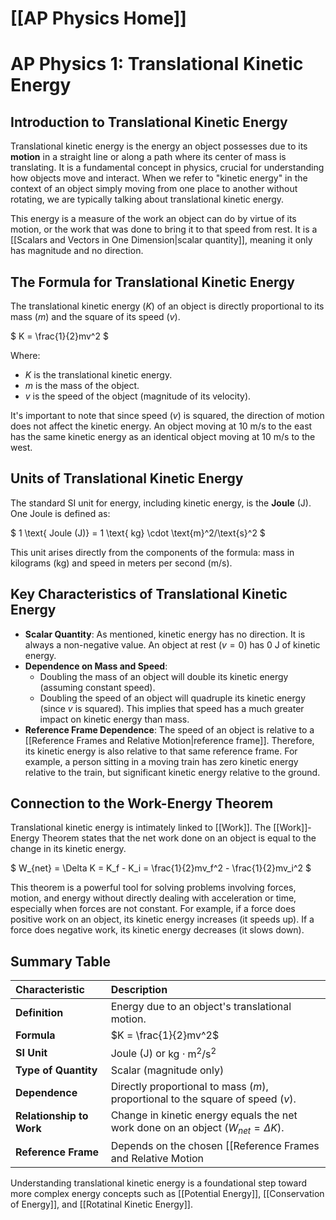 # [[AP Physics Home]]
# AP Physics 1: Translational Kinetic Energy

## Introduction to Translational Kinetic Energy

Translational kinetic energy is the energy an object possesses due to its **motion** in a straight line or along a path where its center of mass is translating. It is a fundamental concept in physics, crucial for understanding how objects move and interact. When we refer to "kinetic energy" in the context of an object simply moving from one place to another without rotating, we are typically talking about translational kinetic energy.

This energy is a measure of the work an object can do by virtue of its motion, or the work that was done to bring it to that speed from rest. It is a [[Scalars and Vectors in One Dimension|scalar quantity]], meaning it only has magnitude and no direction.

## The Formula for Translational Kinetic Energy

The translational kinetic energy ($K$) of an object is directly proportional to its mass ($m$) and the square of its speed ($v$).

$
K = \frac{1}{2}mv^2
$

Where:
*   $K$ is the translational kinetic energy.
*   $m$ is the mass of the object.
*   $v$ is the speed of the object (magnitude of its velocity).

It's important to note that since speed ($v$) is squared, the direction of motion does not affect the kinetic energy. An object moving at $10 \text{ m/s}$ to the east has the same kinetic energy as an identical object moving at $10 \text{ m/s}$ to the west.

## Units of Translational Kinetic Energy

The standard SI unit for energy, including kinetic energy, is the **Joule** (J).
One Joule is defined as:

$
1 \text{ Joule (J)} = 1 \text{ kg} \cdot \text{m}^2/\text{s}^2
$

This unit arises directly from the components of the formula: mass in kilograms (kg) and speed in meters per second (m/s).

## Key Characteristics of Translational Kinetic Energy

*   **Scalar Quantity**: As mentioned, kinetic energy has no direction. It is always a non-negative value. An object at rest ($v=0$) has $0 \text{ J}$ of kinetic energy.
*   **Dependence on Mass and Speed**:
    *   Doubling the mass of an object will double its kinetic energy (assuming constant speed).
    *   Doubling the speed of an object will quadruple its kinetic energy (since $v$ is squared). This implies that speed has a much greater impact on kinetic energy than mass.
*   **Reference Frame Dependence**: The speed of an object is relative to a [[Reference Frames and Relative Motion|reference frame]]. Therefore, its kinetic energy is also relative to that same reference frame. For example, a person sitting in a moving train has zero kinetic energy relative to the train, but significant kinetic energy relative to the ground.

## Connection to the Work-Energy Theorem

Translational kinetic energy is intimately linked to [[Work]]. The [[Work]]-Energy Theorem states that the net work done on an object is equal to the change in its kinetic energy.

$
W_{net} = \Delta K = K_f - K_i = \frac{1}{2}mv_f^2 - \frac{1}{2}mv_i^2
$

This theorem is a powerful tool for solving problems involving forces, motion, and energy without directly dealing with acceleration or time, especially when forces are not constant. For example, if a force does positive work on an object, its kinetic energy increases (it speeds up). If a force does negative work, its kinetic energy decreases (it slows down).

## Summary Table

| Characteristic             | Description                                                                     |
| :------------------------- | :------------------------------------------------------------------------------ |
| **Definition**             | Energy due to an object's translational motion.                                 |
| **Formula**                | $K = \frac{1}{2}mv^2$                                                           |
| **SI Unit**                | Joule (J) or $\text{kg} \cdot \text{m}^2/\text{s}^2$                            |
| **Type of Quantity**       | Scalar (magnitude only)                                                         |
| **Dependence**             | Directly proportional to mass ($m$), proportional to the square of speed ($v$). |
| **Relationship to Work**   | Change in kinetic energy equals the net work done on an object ($W_{net} = \Delta K$). |
| **Reference Frame**        | Depends on the chosen [[Reference Frames and Relative Motion|reference frame]]. |

Understanding translational kinetic energy is a foundational step toward more complex energy concepts such as [[Potential Energy]], [[Conservation of Energy]], and [[Rotatinal Kinetic Energy]].